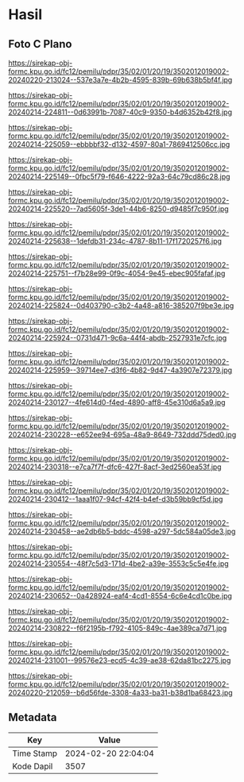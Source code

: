 # Hasil

## Foto C Plano

https://sirekap-obj-formc.kpu.go.id/fc12/pemilu/pdpr/35/02/01/20/19/3502012019002-20240220-213024--537e3a7e-4b2b-4595-839b-69b638b5bf4f.jpg

https://sirekap-obj-formc.kpu.go.id/fc12/pemilu/pdpr/35/02/01/20/19/3502012019002-20240214-224811--0d63991b-7087-40c9-9350-b4d6352b42f8.jpg

https://sirekap-obj-formc.kpu.go.id/fc12/pemilu/pdpr/35/02/01/20/19/3502012019002-20240214-225059--ebbbbf32-d132-4597-80a1-7869412506cc.jpg

https://sirekap-obj-formc.kpu.go.id/fc12/pemilu/pdpr/35/02/01/20/19/3502012019002-20240214-225149--0fbc5f79-f646-4222-92a3-64c79cd86c28.jpg

https://sirekap-obj-formc.kpu.go.id/fc12/pemilu/pdpr/35/02/01/20/19/3502012019002-20240214-225520--7ad5605f-3de1-44b6-8250-d9485f7c950f.jpg

https://sirekap-obj-formc.kpu.go.id/fc12/pemilu/pdpr/35/02/01/20/19/3502012019002-20240214-225638--1defdb31-234c-4787-8b11-17f1720257f6.jpg

https://sirekap-obj-formc.kpu.go.id/fc12/pemilu/pdpr/35/02/01/20/19/3502012019002-20240214-225751--f7b28e99-0f9c-4054-9e45-ebec905fafaf.jpg

https://sirekap-obj-formc.kpu.go.id/fc12/pemilu/pdpr/35/02/01/20/19/3502012019002-20240214-225824--0d403790-c3b2-4a48-a816-385207f9be3e.jpg

https://sirekap-obj-formc.kpu.go.id/fc12/pemilu/pdpr/35/02/01/20/19/3502012019002-20240214-225924--0731d471-9c6a-44f4-abdb-2527931e7cfc.jpg

https://sirekap-obj-formc.kpu.go.id/fc12/pemilu/pdpr/35/02/01/20/19/3502012019002-20240214-225959--39714ee7-d3f6-4b82-9d47-4a3907e72379.jpg

https://sirekap-obj-formc.kpu.go.id/fc12/pemilu/pdpr/35/02/01/20/19/3502012019002-20240214-230127--4fe614d0-f4ed-4890-aff8-45e310d6a5a9.jpg

https://sirekap-obj-formc.kpu.go.id/fc12/pemilu/pdpr/35/02/01/20/19/3502012019002-20240214-230228--e652ee94-695a-48a9-8649-732ddd75ded0.jpg

https://sirekap-obj-formc.kpu.go.id/fc12/pemilu/pdpr/35/02/01/20/19/3502012019002-20240214-230318--e7ca7f7f-dfc6-427f-8acf-3ed2560ea53f.jpg

https://sirekap-obj-formc.kpu.go.id/fc12/pemilu/pdpr/35/02/01/20/19/3502012019002-20240214-230412--1aaa1f07-94cf-42f4-b4ef-d3b59bb9cf5d.jpg

https://sirekap-obj-formc.kpu.go.id/fc12/pemilu/pdpr/35/02/01/20/19/3502012019002-20240214-230458--ae2db6b5-bddc-4598-a297-5dc584a05de3.jpg

https://sirekap-obj-formc.kpu.go.id/fc12/pemilu/pdpr/35/02/01/20/19/3502012019002-20240214-230554--48f7c5d3-171d-4be2-a39e-3553c5c5e4fe.jpg

https://sirekap-obj-formc.kpu.go.id/fc12/pemilu/pdpr/35/02/01/20/19/3502012019002-20240214-230652--0a428924-eaf4-4cd1-8554-6c6e4cd1c0be.jpg

https://sirekap-obj-formc.kpu.go.id/fc12/pemilu/pdpr/35/02/01/20/19/3502012019002-20240214-230822--f6f2195b-f792-4105-849c-4ae389ca7d71.jpg

https://sirekap-obj-formc.kpu.go.id/fc12/pemilu/pdpr/35/02/01/20/19/3502012019002-20240214-231001--99576e23-ecd5-4c39-ae38-62da81bc2275.jpg

https://sirekap-obj-formc.kpu.go.id/fc12/pemilu/pdpr/35/02/01/20/19/3502012019002-20240220-212059--b6d56fde-3308-4a33-ba31-b38d1ba68423.jpg


## Metadata

| Key        | Value               |
| ---------- | ------------------- |
| Time Stamp | 2024-02-20 22:04:04 |
| Kode Dapil | 3507                |



